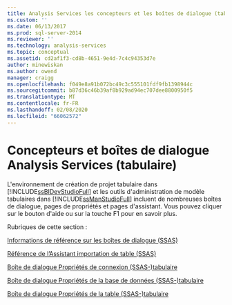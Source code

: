 ```yaml
---
title: Analysis Services les concepteurs et les boîtes de dialogue (tabulaire) | Microsoft Docs
ms.custom: ''
ms.date: 06/13/2017
ms.prod: sql-server-2014
ms.reviewer: ''
ms.technology: analysis-services
ms.topic: conceptual
ms.assetid: cd2af1f3-cd8b-4651-9e4d-7c4c94353d7e
author: minewiskan
ms.author: owend
manager: craigg
ms.openlocfilehash: f049e8a91b072bc49c3c555101fdf9fb1398944c
ms.sourcegitcommit: b87d36c46b39af8b929ad94ec707dee8800950f5
ms.translationtype: MT
ms.contentlocale: fr-FR
ms.lasthandoff: 02/08/2020
ms.locfileid: "66062572"
---
```

# <a name="analysis-services-designers-and-dialog-boxes-tabular"></a>Concepteurs et boîtes de dialogue Analysis Services (tabulaire)
  L'environnement de création de projet tabulaire dans [!INCLUDE[ssBIDevStudioFull](../includes/ssbidevstudiofull-md.md)] et les outils d'administration de modèle tabulaires dans [!INCLUDE[ssManStudioFull](../includes/ssmanstudiofull-md.md)] incluent de nombreuses boîtes de dialogue, pages de propriétés et pages d'assistant. Vous pouvez cliquer sur le bouton d'aide ou sur la touche F1 pour en savoir plus.  
  
 Rubriques de cette section :  
  
 [Informations de référence sur les boîtes de dialogue &#40;SSAS&#41;](dialog-boxes-reference-ssas.md)  
  
 [Référence de l’Assistant importation de table &#40;SSAS&#41;](table-import-wizard-reference-ssas.md)  
  
 [Boîte de dialogue Propriétés de connexion &#40;SSAS-&#41;tabulaire](connection-properties-dialog-box-ssas-tabular.md)  
  
 [Boîte de dialogue Propriétés de la base de données &#40;SSAS-&#41;tabulaire](database-properties-dialog-box-ssas-tabular.md)  
  
 [Boîte de dialogue Propriétés de la table &#40;SSAS-&#41;tabulaire](table-properties-dialog-box-ssas-tabular.md)  
  
  

